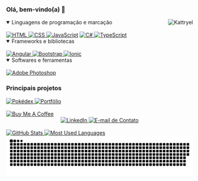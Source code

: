 
<!-- Descrição -->
### Olá, bem-vindo(a) 👋

<!-- Habilidades -->
<div align="left">
    <img align="right" alt="Kattryel" src="https://media.discordapp.net/attachments/829106910640078938/1115870029821521931/kattryel.png">
    <details open>
        <summary>Linguagens de programação e marcação</summary>
        <br/>
        <a href="https://github.com/search?&q=user%3Akattryelrezende+language%3Ahtml">
                <img alt="HTML" src="https://img.shields.io/badge/-HTML-svg?style=for-the-badge&logo=html5&logoColor=white&color=red">
            </a>
            <a href="https://github.com/search?&q=user%3Akattryelrezende+language%3Acss">
                <img alt="CSS" src="https://img.shields.io/badge/-CSS-svg?style=for-the-badge&logo=css3&logoColor=white&color=blue">
            </a>
            <a href="https://github.com/search?&q=user%3Akattryelrezende+language%3Ajavascript">
                <img alt="JavaScript" src="https://img.shields.io/badge/-JavaScript-svg?style=for-the-badge&logo=javascript&logoColor=black&color=yellow"></a>
                <a href="https://github.com/search?&q=user%3Akattryelrezende+language%3Acsharp">
                <img alt="C#" src="https://img.shields.io/badge/-C%23-svg?style=for-the-badge&logo=c-sharp&logoColor=white&color=purple">
            </a>
            <a href="https://github.com/search?&q=user%3Akattryelrezende+language%3Atypescript">
                <img alt="TypeScript" src="https://img.shields.io/badge/-TypeScript-svg?style=for-the-badge&logo=typescript&logoColor=white&color=blue">
            </a>
        <br/>
    </details>
    <details open>
        <summary>Frameworks e bibliotecas</summary>
        <br/>
            <a href="#">
                <img alt="Angular" src="https://img.shields.io/badge/-Angular-svg?style=for-the-badge&logo=angular&logoColor=white&color=red">
            </a>
            <a href="#">
                <img alt="Bootstrap" src="https://img.shields.io/badge/-Bootstrap-svg?style=for-the-badge&logo=bootstrap&logoColor=white&color=purple">
            </a>
            <a href="#">
                <img alt="Ionic" src="https://img.shields.io/badge/-Ionic-svg?style=for-the-badge&logo=ionic&logoColor=white&color=blue">
            </a>
        <br/>
    </details>
    <details open>
        <summary>Softwares e ferramentas</summary>
        <br/>
            <a href="#"><img alt="Adobe Photoshop" src="https://img.shields.io/badge/figma-%230ac97f.svg?style=for-the-badge&logo=figma&logoColor=white"></a>
        <br/>
    </details>
</div>

<!-- Projetos -->
<div>
    <h3>Principais projetos</h3>
    <div align="left"> 
        <a href="https://github.com/kattryelrezende/pokedex">
            <img alt="Pokédex" height="135" src="https://github-readme-stats.vercel.app/api/pin?username=kattryelrezende&repo=pokedex&layout=compact&hide_border=true&theme=tokyonight">
        </a>
    <a href="https://github.com/kattryelrezende/portfolio">
            <img alt="Portfólio" height="135" src="https://github-readme-stats.vercel.app/api/pin?username=kattryelrezende&repo=portfolio&layout=compact&hide_border=true&theme=tokyonight">
        </a>
    </div>
</div>
<br>

<!-- Suporte e Links -->
<div align="left">
    <a href="https://ko-fi.com/kattryel" target="_blank">
        <img alt="Buy Me A Coffee" style="height:60px!important;width:217px!important;" src="https://cdn.buymeacoffee.com/buttons/v2/default-violet.png">
    </a>
</div>

<!-- CONTACT WITH ME -->
<div align="left">
    <div align="center">
        <a href="https://linkedin.com/in/kattryel-rezende" target="_blank">
            <img alt="LinkedIn" src="https://img.shields.io/badge/-LinkedIn-svg?style=for-the-badge&logo=linkedin&color=blue">
        </a>
        <a href="mailto:kattryelrezende@gmail.com" target="_blank">
            <img alt="E-mail de Contato" src="https://img.shields.io/badge/-Gmail-svg?style=for-the-badge&logo=gmail&logoColor=white&color=red">
        </a>
    </div>
</div>
<br>
<!-- STATISTICS -->
<div align="left"> 
    <a href="#">
        <img alt="GitHub Stats" height="150" src="https://github-readme-stats.vercel.app/api?username=kattryelrezende&show_icons=true&include_all_commits=true&count_private=true&hide_border=true&theme=tokyonight"/>
    </a>
    <a href="#">
        <img alt="Most Used Languages" height="150" src="https://github-readme-stats.vercel.app/api/top-langs/?username=kattryelrezende&layout=compact&langs_count=8&hide_border=true&theme=tokyonight"/>
    </a>
    <div tooltip="Snake Animation">
        <img alt="Snake Animation" src="https://github.com/kattryelrezende/kattryelrezende/blob/output/github-contribution-grid-snake.svg"/>
    </div>
</div>